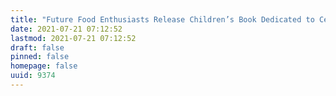 ```yaml
---
title: "Future Food Enthusiasts Release Children’s Book Dedicated to Cellular Agriculture Technology"
date: 2021-07-21 07:12:52
lastmod: 2021-07-21 07:12:52
draft: false
pinned: false
homepage: false
uuid: 9374
---
```

